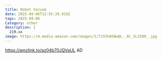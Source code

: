 ```yaml
---
title: Robot Vacuum
date: 2025-09-06T12:55:29.919Z
tags: 2025-09-06
Category: other
description: |
  219.xx
image: https://m.media-amazon.com/images/I/7155hASBwQL._AC_SL1500_.jpg
---
```

https://amzlink.to/az04b70JQVaUL
AD